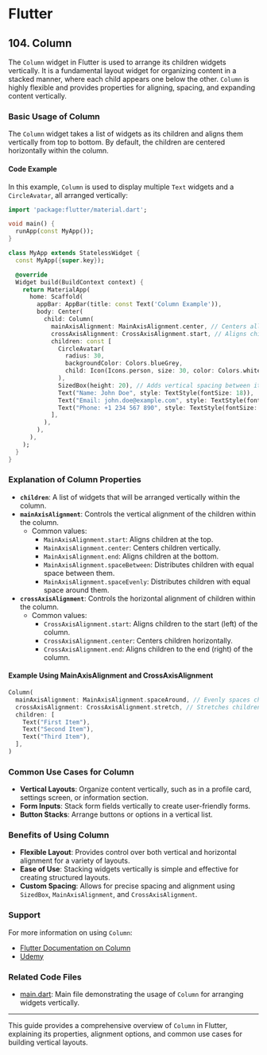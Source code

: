 # Flutter

## 104. Column

The `Column` widget in Flutter is used to arrange its children widgets vertically. It is a fundamental layout widget for organizing content in a stacked manner, where each child appears one below the other. `Column` is highly flexible and provides properties for aligning, spacing, and expanding content vertically.

### Basic Usage of Column

The `Column` widget takes a list of widgets as its children and aligns them vertically from top to bottom. By default, the children are centered horizontally within the column.

#### Code Example

In this example, `Column` is used to display multiple `Text` widgets and a `CircleAvatar`, all arranged vertically:

```dart
import 'package:flutter/material.dart';

void main() {
  runApp(const MyApp());
}

class MyApp extends StatelessWidget {
  const MyApp({super.key});

  @override
  Widget build(BuildContext context) {
    return MaterialApp(
      home: Scaffold(
        appBar: AppBar(title: const Text('Column Example')),
        body: Center(
          child: Column(
            mainAxisAlignment: MainAxisAlignment.center, // Centers all children vertically
            crossAxisAlignment: CrossAxisAlignment.start, // Aligns children to the start (left)
            children: const [
              CircleAvatar(
                radius: 30,
                backgroundColor: Colors.blueGrey,
                child: Icon(Icons.person, size: 30, color: Colors.white),
              ),
              SizedBox(height: 20), // Adds vertical spacing between items
              Text("Name: John Doe", style: TextStyle(fontSize: 18)),
              Text("Email: john.doe@example.com", style: TextStyle(fontSize: 16)),
              Text("Phone: +1 234 567 890", style: TextStyle(fontSize: 16)),
            ],
          ),
        ),
      ),
    );
  }
}
```

### Explanation of Column Properties

- **`children`**: A list of widgets that will be arranged vertically within the column.
- **`mainAxisAlignment`**: Controls the vertical alignment of the children within the column.
  - Common values:
    - `MainAxisAlignment.start`: Aligns children at the top.
    - `MainAxisAlignment.center`: Centers children vertically.
    - `MainAxisAlignment.end`: Aligns children at the bottom.
    - `MainAxisAlignment.spaceBetween`: Distributes children with equal space between them.
    - `MainAxisAlignment.spaceEvenly`: Distributes children with equal space around them.
- **`crossAxisAlignment`**: Controls the horizontal alignment of children within the column.
  - Common values:
    - `CrossAxisAlignment.start`: Aligns children to the start (left) of the column.
    - `CrossAxisAlignment.center`: Centers children horizontally.
    - `CrossAxisAlignment.end`: Aligns children to the end (right) of the column.

#### Example Using MainAxisAlignment and CrossAxisAlignment

```dart
Column(
  mainAxisAlignment: MainAxisAlignment.spaceAround, // Evenly spaces children vertically
  crossAxisAlignment: CrossAxisAlignment.stretch, // Stretches children to the width of the column
  children: [
    Text("First Item"),
    Text("Second Item"),
    Text("Third Item"),
  ],
)
```

### Common Use Cases for Column

- **Vertical Layouts**: Organize content vertically, such as in a profile card, settings screen, or information section.
- **Form Inputs**: Stack form fields vertically to create user-friendly forms.
- **Button Stacks**: Arrange buttons or options in a vertical list.

### Benefits of Using Column

- **Flexible Layout**: Provides control over both vertical and horizontal alignment for a variety of layouts.
- **Ease of Use**: Stacking widgets vertically is simple and effective for creating structured layouts.
- **Custom Spacing**: Allows for precise spacing and alignment using `SizedBox`, `MainAxisAlignment`, and `CrossAxisAlignment`.

### Support

For more information on using `Column`:

- [Flutter Documentation on Column](https://api.flutter.dev/flutter/widgets/Column-class.html)
- [Udemy](https://www.udemy.com/course/flutter-dart-creez-des-applications-pour-ios-et-android/learn/lecture/26975696#overview)

### Related Code Files

- [main.dart](main.dart): Main file demonstrating the usage of `Column` for arranging widgets vertically.

---

This guide provides a comprehensive overview of `Column` in Flutter, explaining its properties, alignment options, and common use cases for building vertical layouts.
